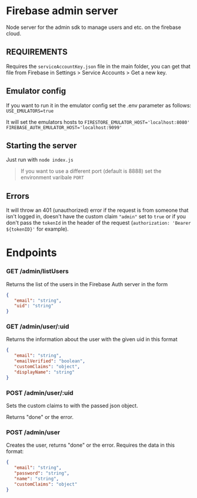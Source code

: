 # Firebase admin server

Node server for the admin sdk to manage users and etc. on the firebase cloud.

## REQUIREMENTS
Requires the `serviceAccountKey.json` file in the main folder, you can get that file from Firebase in Settings > Service Accounts > Get a new key.

## Emulator config
If you want to run it in the emulator config set the .env parameter as follows:
`USE_EMULATORS=true`

It will set the emulators hosts to
`FIRESTORE_EMULATOR_HOST='localhost:8080'`
`FIREBASE_AUTH_EMULATOR_HOST='localhost:9099'`

## Starting the server
Just run with `node index.js`

> If you want to use a different port (default is 8888) set the environment varibale `PORT`

## Errors
It will throw an 401 (unauthorized) error if the request is from someone that isn't logged in, doesn't have the custom claim `"admin"` set to `true` or if you don't pass the `tokenId` in the header of the request (`authorization: 'Bearer ${tokenID}'` for example).

# Endpoints
### GET /admin/listUsers
Returns the list of the users in the Firebase Auth server in the form 
```json 
{
   "email": "string",
   "uid": "string"
}
```

### GET /admin/user/:uid
Returns the information about the user with the given uid in this format
```json
{
   "email": "string",
   "emailVerified": "boolean",
   "customClaims": "object",
   "displayName": "string"
}
```

### POST /admin/user/:uid
Sets the custom claims to with the passed json object.

Returns "done" or the error.

### POST /admin/user
Creates the user, returns "done" or the error.
Requires the data in this format:
```json
{
   "email": "string",
   "password": "string",
   "name": "string",
   "customClaims": "object"
}
```